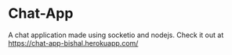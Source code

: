 # Chat-App
A chat application made using socketio and nodejs.
Check it out at 
https://chat-app-bishal.herokuapp.com/
